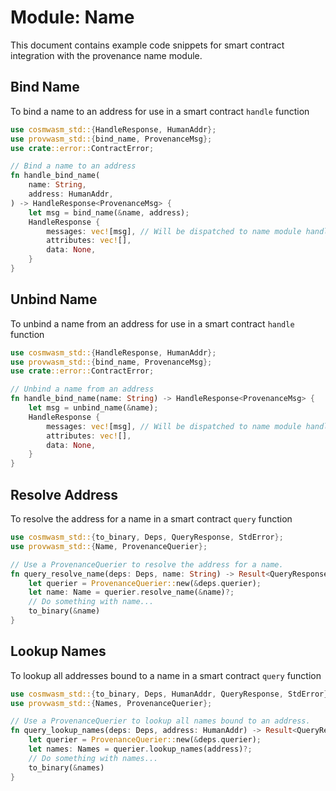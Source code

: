 # Module: Name

This document contains example code snippets for smart contract integration with the provenance
name module.

## Bind Name

To bind a name to an address for use in a smart contract `handle` function

```rust
use cosmwasm_std::{HandleResponse, HumanAddr};
use provwasm_std::{bind_name, ProvenanceMsg};
use crate::error::ContractError;

// Bind a name to an address
fn handle_bind_name(
    name: String,
    address: HumanAddr,
) -> HandleResponse<ProvenanceMsg> {
    let msg = bind_name(&name, address);
    HandleResponse {
        messages: vec![msg], // Will be dispatched to name module handler
        attributes: vec![],
        data: None,
    }
}
```

## Unbind Name

To unbind a name from an address for use in a smart contract `handle` function

```rust
use cosmwasm_std::{HandleResponse, HumanAddr};
use provwasm_std::{bind_name, ProvenanceMsg};
use crate::error::ContractError;

// Unbind a name from an address
fn handle_bind_name(name: String) -> HandleResponse<ProvenanceMsg> {
    let msg = unbind_name(&name);
    HandleResponse {
        messages: vec![msg], // Will be dispatched to name module handler
        attributes: vec![],
        data: None,
    }
}
```

## Resolve Address

To resolve the address for a name in a smart contract `query` function

```rust
use cosmwasm_std::{to_binary, Deps, QueryResponse, StdError};
use provwasm_std::{Name, ProvenanceQuerier};

// Use a ProvenanceQuerier to resolve the address for a name.
fn query_resolve_name(deps: Deps, name: String) -> Result<QueryResponse, StdError> {
    let querier = ProvenanceQuerier::new(&deps.querier);
    let name: Name = querier.resolve_name(&name)?;
    // Do something with name...
    to_binary(&name)
}
```

## Lookup Names

To lookup all addresses bound to a name in a smart contract `query` function

```rust
use cosmwasm_std::{to_binary, Deps, HumanAddr, QueryResponse, StdError};
use provwasm_std::{Names, ProvenanceQuerier};

// Use a ProvenanceQuerier to lookup all names bound to an address.
fn query_lookup_names(deps: Deps, address: HumanAddr) -> Result<QueryResponse, StdError> {
    let querier = ProvenanceQuerier::new(&deps.querier);
    let names: Names = querier.lookup_names(address)?;
    // Do something with names...
    to_binary(&names)
}
```
